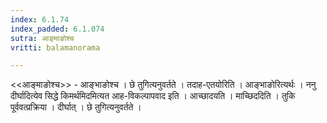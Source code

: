 ```yaml
---
index: 6.1.74
index_padded: 6.1.074
sutra: आङ्माङोश्च
vritti: balamanorama

---
```

<<आङ्माङोश्च>> - आङ्भाङोश्च । छे तुगित्यनुवर्तते । तदाह-एतयोरिति । आङ्भाङोरित्यर्थः । ननु दीर्घादित्येव सिद्धे किमर्थमिदमित्यत आह-विकल्पापवाद इति । आच्छादयति । माच्छिददिति । तुकि पूर्ववत्प्रक्रिया । दीर्घात् । छे तुगित्यनुवर्तते ।